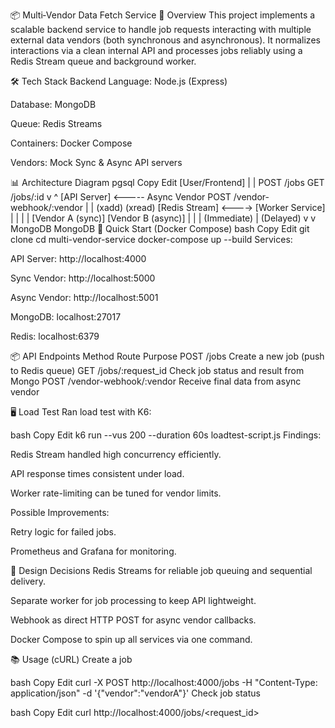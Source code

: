 📦 Multi‑Vendor Data Fetch Service
📖 Overview
This project implements a scalable backend service to handle job requests interacting with multiple external data vendors (both synchronous and asynchronous). It normalizes interactions via a clean internal API and processes jobs reliably using a Redis Stream queue and background worker.

🛠️ Tech Stack
Backend Language: Node.js (Express)

Database: MongoDB

Queue: Redis Streams

Containers: Docker Compose

Vendors: Mock Sync & Async API servers

📊 Architecture Diagram
pgsql
Copy
Edit
[User/Frontend]
    |
    | POST /jobs             GET /jobs/:id
    v                         ^
[API Server]  <-----  Async Vendor POST /vendor-webhook/:vendor
    |
    | (xadd)            (xread)
[Redis Stream]  <----> [Worker Service]
    |                       |
    |                       |
[Vendor A (sync)]     [Vendor B (async)]
         |                       |
         | (Immediate)       | (Delayed)
         v                       v
    MongoDB                MongoDB
🚀 Quick Start (Docker Compose)
bash
Copy
Edit
git clone <your-repo-url>
cd multi-vendor-service
docker-compose up --build
Services:

API Server: http://localhost:4000

Sync Vendor: http://localhost:5000

Async Vendor: http://localhost:5001

MongoDB: localhost:27017

Redis: localhost:6379

📦 API Endpoints
Method	Route	Purpose
POST	/jobs	Create a new job (push to Redis queue)
GET	/jobs/:request_id	Check job status and result from Mongo
POST	/vendor-webhook/:vendor	Receive final data from async vendor

🖥️ Load Test
Ran load test with K6:

bash
Copy
Edit
k6 run --vus 200 --duration 60s loadtest-script.js
Findings:

Redis Stream handled high concurrency efficiently.

API response times consistent under load.

Worker rate-limiting can be tuned for vendor limits.

Possible Improvements:

Retry logic for failed jobs.

Prometheus and Grafana for monitoring.

🎯 Design Decisions
Redis Streams for reliable job queuing and sequential delivery.

Separate worker for job processing to keep API lightweight.

Webhook as direct HTTP POST for async vendor callbacks.

Docker Compose to spin up all services via one command.

📚 Usage (cURL)
Create a job

bash
Copy
Edit
curl -X POST http://localhost:4000/jobs -H "Content-Type: application/json" -d '{"vendor":"vendorA"}'
Check job status

bash
Copy
Edit
curl http://localhost:4000/jobs/<request_id>